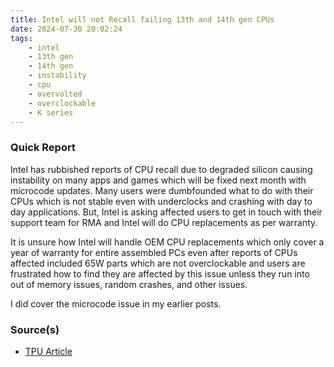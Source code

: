 ```yaml
---
title: Intel will not Recall failing 13th and 14th gen CPUs
date: 2024-07-30 20:02:24
tags:
    - intel
    - 13th gen
    - 14th gen
    - instability
    - cpu
    - overvolted
    - overclockable
    - K series
---
```


### Quick Report

Intel has rubbished reports of CPU recall due to degraded silicon causing instability on many apps and games which will be fixed next month with microcode updates. Many users were dumbfounded what to do with their CPUs which is not stable even with underclocks and crashing with day to day applications. But, Intel is asking affected users to get in touch with their support team for RMA and Intel will do CPU replacements as per warranty.
<!-- more -->

It is unsure how Intel will handle OEM CPU replacements which only cover a year of warranty for entire assembled PCs even after reports of CPUs affected included 65W parts which are not overclockable and users are frustrated how to find they are affected by this issue unless they run into out of memory issues, random crashes, and other issues.

I did cover the microcode issue in my earlier posts.

### Source(s)

- [TPU Article][def]


[def]: https://www.techpowerup.com/324963/intel-will-not-recall-failing-13th-and-14th-gen-cpus